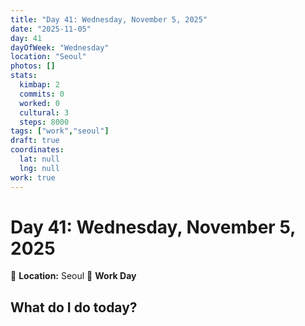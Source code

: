 ```yaml
---
title: "Day 41: Wednesday, November 5, 2025"
date: "2025-11-05"
day: 41
dayOfWeek: "Wednesday"
location: "Seoul"
photos: []
stats:
  kimbap: 2
  commits: 0
  worked: 0
  cultural: 3
  steps: 8000
tags: ["work","seoul"]
draft: true
coordinates:
  lat: null
  lng: null
work: true
---
```

# Day 41: Wednesday, November 5, 2025

📍 **Location:** Seoul
💼 **Work Day**

## What do I do today?



